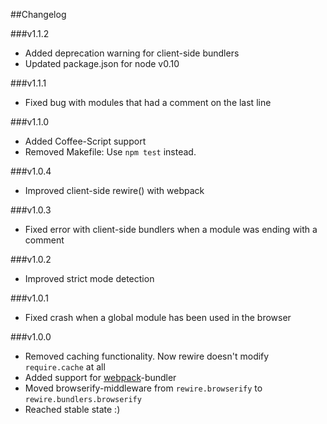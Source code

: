 ##Changelog

###v1.1.2
- Added deprecation warning for client-side bundlers
- Updated package.json for node v0.10

###v1.1.1
- Fixed bug with modules that had a comment on the last line

###v1.1.0
- Added Coffee-Script support
- Removed Makefile: Use `npm test` instead.

###v1.0.4
- Improved client-side rewire() with webpack

###v1.0.3
- Fixed error with client-side bundlers when a module was ending with a comment

###v1.0.2
- Improved strict mode detection

###v1.0.1
- Fixed crash when a global module has been used in the browser

###v1.0.0
- Removed caching functionality. Now rewire doesn't modify `require.cache` at all
- Added support for [webpack](https://github.com/webpack/webpack)-bundler
- Moved browserify-middleware from `rewire.browserify` to `rewire.bundlers.browserify`
- Reached stable  state :)